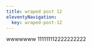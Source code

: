 ```yaml
---
title: wraped post 12
eleventyNavigation:
  key: wraped-post-12
---
```



wwwwwww 111111112222222222